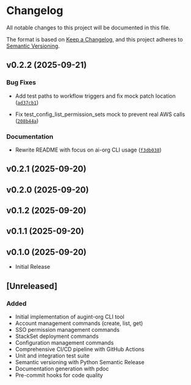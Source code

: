 # Changelog

All notable changes to this project will be documented in this file.

The format is based on [Keep a Changelog](https://keepachangelog.com/en/1.0.0/),
and this project adheres to [Semantic Versioning](https://semver.org/spec/v2.0.0.html).

<!-- version list -->

## v0.2.2 (2025-09-21)

### Bug Fixes

- Add test paths to workflow triggers and fix mock patch location
  ([`ad37cb1`](https://github.com/Augmenting-Integrations/aillc-org/commit/ad37cb1a5f212ffe6de75b9f9fb09873fb1aeb3f))

- Fix test_config_list_permission_sets mock to prevent real AWS calls
  ([`208b44a`](https://github.com/Augmenting-Integrations/aillc-org/commit/208b44aa2b41e396e94cbd9901a912f0f7b498e5))

### Documentation

- Rewrite README with focus on ai-org CLI usage
  ([`f3db038`](https://github.com/Augmenting-Integrations/aillc-org/commit/f3db038e893791758bf242b7a88cbd4d558deac7))


## v0.2.1 (2025-09-20)


## v0.2.0 (2025-09-20)


## v0.1.2 (2025-09-20)


## v0.1.1 (2025-09-20)


## v0.1.0 (2025-09-20)

- Initial Release

## [Unreleased]

### Added
- Initial implementation of augint-org CLI tool
- Account management commands (create, list, get)
- SSO permission management commands
- StackSet deployment commands
- Configuration management commands
- Comprehensive CI/CD pipeline with GitHub Actions
- Unit and integration test suite
- Semantic versioning with Python Semantic Release
- Documentation generation with pdoc
- Pre-commit hooks for code quality

